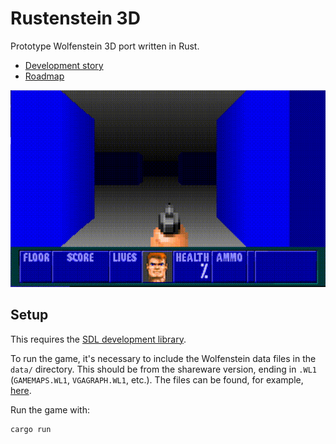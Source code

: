 # Rustenstein 3D

Prototype Wolfenstein 3D port written in Rust. 
* [Development story](https://tech.nextroll.com/blog/dev/2022/02/02/rustenstein.html) 
* [Roadmap](https://github.com/AdRoll/rustenstein/projects/1)

![Gameplay](./rustenstein.gif)

## Setup

This requires the [SDL development library](https://github.com/Rust-SDL2/rust-sdl2#sdl20-development-libraries).

To run the game, it's necessary to include the Wolfenstein data files in the `data/` directory.
This should be from the shareware version, ending in `.WL1` (`GAMEMAPS.WL1`, `VGAGRAPH.WL1`, etc.).
The files can be found, for example, [here](https://archive.org/details/Wolfenstein3d).

Run the game with:

    cargo run
